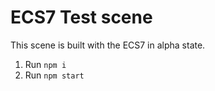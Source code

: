 # ECS7 Test scene
This scene is built with the ECS7 in alpha state.

1. Run `npm i`
2. Run `npm start`
